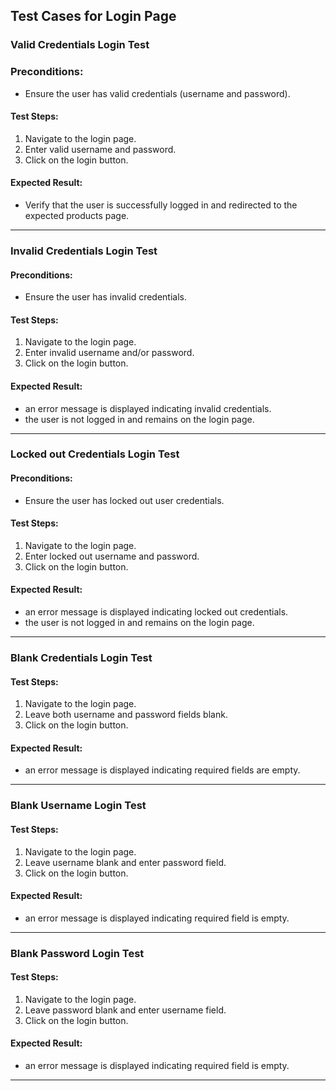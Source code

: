 ## Test Cases for Login Page

### Valid Credentials Login Test

### Preconditions:
- Ensure the user has valid credentials (username and password).

#### Test Steps:
1. Navigate to the login page.
2. Enter valid username and password.
3. Click on the login button.

#### Expected Result:
* Verify that the user is successfully logged in and redirected to the expected products page.

---

### Invalid Credentials Login Test

#### Preconditions:
- Ensure the user has invalid credentials.

#### Test Steps:
1. Navigate to the login page.
2. Enter invalid username and/or password.
3. Click on the login button.

#### Expected Result:
* an error message is displayed indicating invalid credentials.
* the user is not logged in and remains on the login page.

---

### Locked out Credentials Login Test

#### Preconditions:
- Ensure the user has locked out user credentials.

#### Test Steps:
1. Navigate to the login page.
2. Enter locked out username and password.
3. Click on the login button.

#### Expected Result:
* an error message is displayed indicating locked out credentials.
* the user is not logged in and remains on the login page.

---

### Blank Credentials Login Test

#### Test Steps:
1. Navigate to the login page.
2. Leave both username and password fields blank.
3. Click on the login button.

#### Expected Result:
* an error message is displayed indicating required fields are empty.

---

### Blank Username Login Test

#### Test Steps:
1. Navigate to the login page.
2. Leave username blank and enter password field.
3. Click on the login button.

#### Expected Result:
* an error message is displayed indicating required field is empty.

---

### Blank Password Login Test

#### Test Steps:
1. Navigate to the login page.
2. Leave password blank and enter username field.
3. Click on the login button.

#### Expected Result:
* an error message is displayed indicating required field is empty.

---
